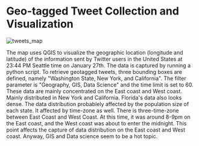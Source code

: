 # Geo-tagged Tweet Collection and Visualization

![tweets_map](https://user-images.githubusercontent.com/77243665/106077973-6db0e500-60c7-11eb-95b8-3dc5a3614951.png)

The map uses QGIS to visualize the geographic location (longitude and latitude) of the information sent by Twitter users in the United States at 23:44 PM Seattle time on January 27th.
The data is captured by running a python script. To retrieve geotagged tweets, three bounding boxes are defined, namely "Washington State, New York, and California". The filter parameter is "Geography, GIS, Data Science" and the time limit is set to 60.
These data are mainly concentrated on the East coast and West coast. Mainly distributed in New York and California. Florida's data also looks dense.
The data distribution probablely affected by the population size of each state. It affected by time-zone as well. There is three-time-zone between East Coast and West Coast. At this time, it was around 8-9pm on the East coast, and the West coast was about to enter the midnight. This point affects the capture of data distribution on the East coast and West coast. Anyway, GIS and Data science seem to be a hot topic.
